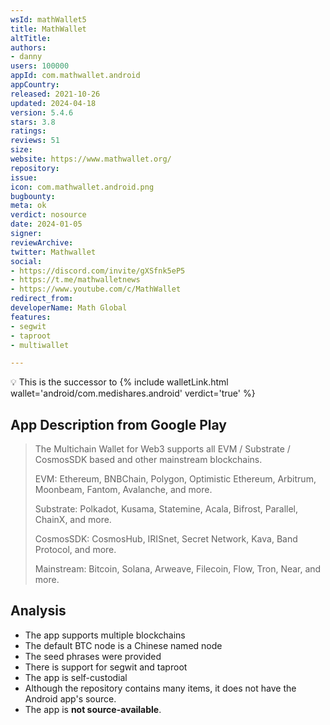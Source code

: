 ```yaml
---
wsId: mathWallet5
title: MathWallet
altTitle: 
authors:
- danny
users: 100000
appId: com.mathwallet.android
appCountry: 
released: 2021-10-26
updated: 2024-04-18
version: 5.4.6
stars: 3.8
ratings: 
reviews: 51
size: 
website: https://www.mathwallet.org/
repository: 
issue: 
icon: com.mathwallet.android.png
bugbounty: 
meta: ok
verdict: nosource
date: 2024-01-05
signer: 
reviewArchive: 
twitter: Mathwallet
social:
- https://discord.com/invite/gXSfnk5eP5
- https://t.me/mathwalletnews
- https://www.youtube.com/c/MathWallet
redirect_from: 
developerName: Math Global
features:
- segwit
- taproot
- multiwallet

---
```


💡 This is the successor to {% include walletLink.html wallet='android/com.medishares.android' verdict='true' %}

## App Description from Google Play

> The Multichain Wallet for Web3 supports all EVM / Substrate / CosmosSDK based and other mainstream blockchains.
>
> EVM: Ethereum, BNBChain, Polygon, Optimistic Ethereum, Arbitrum, Moonbeam, Fantom, Avalanche, and more.
>
> Substrate: Polkadot, Kusama, Statemine, Acala, Bifrost, Parallel, ChainX, and more.
>
> CosmosSDK: CosmosHub, IRISnet, Secret Network, Kava, Band Protocol, and more.
>
> Mainstream: Bitcoin, Solana, Arweave, Filecoin, Flow, Tron, Near, and more.

## Analysis 

- The app supports multiple blockchains
- The default BTC node is a Chinese named node
- The seed phrases were provided
- There is support for segwit and taproot
- The app is self-custodial
- Although the repository contains many items, it does not have the Android app's source. 
- The app is **not source-available**.